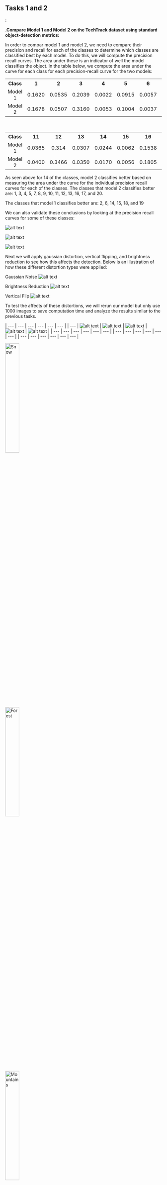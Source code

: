 

<h2>Tasks 1 and 2</h2>: 

<b>.Compare Model 1 and Model 2 on the TechTrack dataset using standard object-detection metrics:</b>

In order to compar model 1 and model 2, we need to compare their precision and recall for each of the classes to determine which classes are classified best by each model. To do this, we will compute the precision recall curves. The area under these is an indicator of well the model classifies the object. In the table below, we compute the area under the curve for each class for each precision-recall curve for the two models:

<table style="width:100%">
  <tr>
    <th>Class</th>
    <th> 1</th>
    <th> 2</th>
    <th> 3</th>
    <th> 4</th>
    <th> 5</th>
    <th> 6</th>
    <th> 7</th>
    <th> 8</th>
    <th> 9</th>
    <th> 10</th>
  </tr>
  <tr>
    <td><center>Model 1</td>
    <td><center> 0.1620</td>
    <td><center>0.0535</td>
    <td><center> 0.2039</td>
    <td><center>0.0022</td>
    <td><center>0.0915</td>
    <td><center>0.0057</td>
    <td><center> 0.0539</td>
    <td><center>0.0201</td>
    <td><center>0.0008</td>
    <td><center>0.0804</td>
  </tr>
  <tr>
    <td><center>Model 2</td>
    <td><center>0.1678</td>
    <td><center>0.0507</td>
    <td><center>0.3160</td>
    <td><center>0.0053</td>
    <td><center> 0.1004</td>
    <td><center>0.0037</td>
    <td><center>0.0843</td>
    <td><center>0.0359</td>
    <td><center>0.0080</td>
    <td><center>0.0915</td>
  </tr>
</table>

<br>

<table style="width:100%">
  <tr>
    <th>Class</th>
    <th> 11</th>
    <th> 12</th>
    <th> 13</th>
    <th> 14</th>
    <th> 15</th>
    <th> 16</th>
    <th> 17</th>
    <th> 18</th>
    <th> 19</th>
    <th> 20</th>
  </tr>
  <tr>
    <td><center>Model 1</td>
    <td><center>0.0365 </td>
    <td><center>0.314</td>
    <td><center> 0.0307</td>
    <td><center>0.0244</td>
    <td><center>0.0062</td>
    <td><center>0.1538</td>
    <td><center>0.0868</td>
    <td><center>0.0746</td>
    <td><center>0.0530</td>
    <td><center>0.0025</td>
  </tr>
  <tr>
    <td><center>Model 2</td>
    <td><center>0.0400</td>
    <td><center>0.3466</td>
    <td><center>0.0350</td>
    <td><center>0.0170</td>
    <td><center> 0.0056</td>
    <td><center>0.1805</td>
    <td><center>0.1478</td>
    <td><center>0.0436</td>
    <td><center>0.0445</td>
    <td><center>0.0036</td>
  </tr>
</table>


As seen above for 14 of the classes, model 2 classifies better based on measuring the area under the curve for the individual precision recall curves for each of the classes. The classes that model 2 classifies better are: 1, 3, 4, 5, 7, 8, 9, 10, 11, 12, 13, 16, 17, and 20.

The classes that model 1 classifies better are: 2, 6, 14, 15, 18, and 19

We can also validate these conclusions by looking at the precision recall curves for some of these classes: 

![alt text](PR1.png)

![alt text](PR8.png)

![alt text](PR11.png)


Next we will apply gaussian distortion, vertical flipping, and brightness reduction to see how this affects the detection. Below is an illustration of how these different distortion types were applied: 

Gaussian Noise
![alt text](gaussian_noise.png)

Brightness Reduction 
![alt text](brightness.png)

Vertical Flip
![alt text](vertical_flip.png)

To test the affects of these distortions, we will rerun our model but only use 1000 images to save computation time and analyze the results similar to the previous tasks.

| --- | --- | --- | --- | --- | --- |
| --- | ![alt text](vertical_flip.png) | ![alt text](vertical_flip.png) | ![alt text](vertical_flip.png) | ![alt text](vertical_flip.png) | ![alt text](vertical_flip.png) |
| --- | --- | --- | --- | --- | --- |
| --- | --- | --- | --- | --- | --- |
| --- | --- | --- | --- | --- | --- |

<div class="row">
  <div class="column">
    <img src="gaussian_noise.png" alt="Snow" style="width:30%">
  </div>
  <div class="column">
    <img src="gaussian_noise.png" alt="Forest" style="width:30%">
  </div>
  <div class="column">
    <img src="gaussian_noise.png" alt="Mountains" style="width:30%">
  </div>
</div>